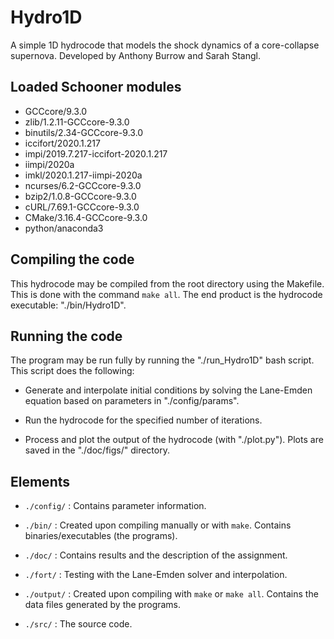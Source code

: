 # Hydro1D

A simple 1D hydrocode that models the shock dynamics of a core-collapse
supernova. Developed by Anthony Burrow and Sarah Stangl.

## Loaded Schooner modules

* GCCcore/9.3.0
* zlib/1.2.11-GCCcore-9.3.0
* binutils/2.34-GCCcore-9.3.0
* iccifort/2020.1.217
* impi/2019.7.217-iccifort-2020.1.217
* iimpi/2020a
* imkl/2020.1.217-iimpi-2020a
* ncurses/6.2-GCCcore-9.3.0
* bzip2/1.0.8-GCCcore-9.3.0
* cURL/7.69.1-GCCcore-9.3.0
* CMake/3.16.4-GCCcore-9.3.0
* python/anaconda3

## Compiling the code

This hydrocode may be compiled from the root directory using the Makefile. This
is done with the command `make all`. The end product is the hydrocode
executable: "./bin/Hydro1D".

## Running the code

The program may be run fully by running the "./run_Hydro1D" bash script. This
script does the following:

* Generate and interpolate initial conditions by solving the Lane-Emden
equation based on parameters in "./config/params".

* Run the hydrocode for the specified number of iterations.

* Process and plot the output of the hydrocode (with "./plot.py"). Plots are
saved in the "./doc/figs/" directory.

## Elements

* `./config/` : Contains parameter information.

* `./bin/` : Created upon compiling manually or with `make`. Contains
             binaries/executables (the programs).

* `./doc/` : Contains results and the description of the assignment.

* `./fort/` : Testing with the Lane-Emden solver and interpolation.

* `./output/` : Created upon compiling with `make` or `make all`. Contains
                the data files generated by the programs.

* `./src/` : The source code.
